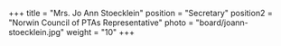 +++
title      = "Mrs. Jo Ann Stoecklein"
position   = "Secretary"
position2  = "Norwin Council of PTAs Representative"
photo      = "board/joann-stoecklein.jpg"
weight     = "10"
+++
